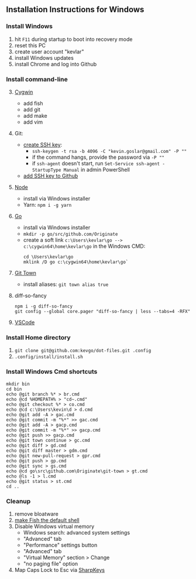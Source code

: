 ## Installation Instructions for Windows

### Install Windows

1. hit `F11` during startup to boot into recovery mode
1. reset this PC
1. create user account "kevlar"
1. install Windows updates
1. install Chrome and log into Github

### Install command-line

3. [Cygwin](https://www.cygwin.com)
    - add fish
    - add git
    - add make
    - add vim
1. Git:
    - [create SSH key](https://help.github.com/articles/generating-a-new-ssh-key-and-adding-it-to-the-ssh-agent): 
      - `ssh-keygen -t rsa -b 4096 -C "kevin.goslar@gmail.com" -P ""`
      - if the command hangs, provide the password via `-P ""`
      - if `ssh-agent` doesn't start, run `Set-Service ssh-agent -StartupType Manual` in admin PowerShell
    - [add SSH key to Github](https://help.github.com/articles/adding-a-new-ssh-key-to-your-github-account)
1. [Node](https://nodejs.org/en/download)
    - install via Windows installer
    - Yarn: `npm i -g yarn`
1. [Go](https://golang.org/dl)
    - install via Windows installer
    - `mkdir -p go/src/github.com/Originate`
    - create a soft link `c:\Users\kevlar\go --> c:\cygwin64\home\kevlar\go` in the Windows CMD:
        ```
        cd \Users\kevlar\go
        mklink /D go c:\cygwin64\home\kevlar\go`
        ```
1. [Git Town](https://github.com/Originate/git-town)
    - install aliases: `git town alias true`
1. diff-so-fancy

    ```
    npm i -g diff-so-fancy
    git config --global core.pager "diff-so-fancy | less --tabs=4 -RFX"
    ```
1. [VSCode](../vscode/README.md)


### Install Home directory

1. `git clone git@github.com:kevgo/dot-files.git .config`
1. `.config/install/install.sh`

### Install Windows Cmd shortcuts

```
mkdir bin
cd bin
echo @git branch %* > br.cmd
echo @cd %HOMEPATH% > "cd~.cmd"
echo @git checkout %* > co.cmd
echo @cd c:\Users\kevin\d > d.cmd
echo @git add -A > gac.cmd
echo @git commit -m "%*" >> gac.cmd
echo @git add -A > gacp.cmd
echo @git commit -m "%*" >> gacp.cmd
echo @git push >> gacp.cmd
echo @git town continue > gc.cmd
echo @git diff > gd.cmd
echo @git diff master > gdm.cmd
echo @git new-pull-request > gpr.cmd
echo @git push > gp.cmd
echo @git sync > gs.cmd
echo @cd go\src\github.com\Originate\git-town > gt.cmd
echo @ls -1 > l.cmd
echo @git status > st.cmd
cd ..
```

### Cleanup

1. remove bloatware
1. [make Fish the default shell](https://www.kennethreitz.org/essays/fish-as-default-shell-on-windows-10)
1. Disable Windows virtual memory
   - Windows search: advanced system settings
   - "Advanced" tab
   - "Performance" settings button
   - "Advanced" tab
   - "Virtual Memory" section > Change
   - "no paging file" option
1. Map Caps Lock to Esc via [SharpKeys](https://github.com/randyrants/sharpkeys/releases)
